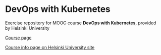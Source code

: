 # DevOps with Kubernetes

Exercise repository for MOOC course **DevOps with Kubernetes**, provided by Helsinki University

[Course page](https://devopswithkubernetes.com/)

[Course info page on Helsinki University site](https://courses.helsinki.fi/fi/aytkt21027en)